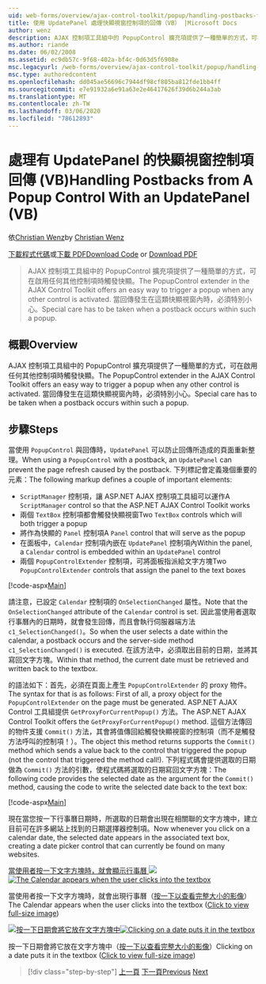```yaml
---
uid: web-forms/overview/ajax-control-toolkit/popup/handling-postbacks-from-a-popup-control-with-an-updatepanel-vb
title: 使用 UpdatePanel 處理快顯視窗控制項的回傳（VB） |Microsoft Docs
author: wenz
description: AJAX 控制項工具組中的 PopupControl 擴充項提供了一種簡單的方式，可在啟用任何其他控制項時觸發快顯。 必須特別小心 。
ms.author: riande
ms.date: 06/02/2008
ms.assetid: ec9db57c-9f68-402a-bf4c-0d63d5f6908e
msc.legacyurl: /web-forms/overview/ajax-control-toolkit/popup/handling-postbacks-from-a-popup-control-with-an-updatepanel-vb
msc.type: authoredcontent
ms.openlocfilehash: dd045ae56696c7944df98cf805ba812fde1bb4ff
ms.sourcegitcommit: e7e91932a6e91a63e2e46417626f39d6b244a3ab
ms.translationtype: MT
ms.contentlocale: zh-TW
ms.lasthandoff: 03/06/2020
ms.locfileid: "78612893"
---
```

# <a name="handling-postbacks-from-a-popup-control-with-an-updatepanel-vb"></a><span data-ttu-id="52ab0-104">處理有 UpdatePanel 的快顯視窗控制項回傳 (VB)</span><span class="sxs-lookup"><span data-stu-id="52ab0-104">Handling Postbacks from A Popup Control With an UpdatePanel (VB)</span></span>

<span data-ttu-id="52ab0-105">依[Christian Wenz](https://github.com/wenz)</span><span class="sxs-lookup"><span data-stu-id="52ab0-105">by [Christian Wenz](https://github.com/wenz)</span></span>

<span data-ttu-id="52ab0-106">[下載程式代碼](https://download.microsoft.com/download/9/3/f/93f8daea-bebd-4821-833b-95205389c7d0/PopupControl2.vb.zip)或[下載 PDF](https://download.microsoft.com/download/2/d/c/2dc10e34-6983-41d4-9c08-f78f5387d32b/popupcontrol2VB.pdf)</span><span class="sxs-lookup"><span data-stu-id="52ab0-106">[Download Code](https://download.microsoft.com/download/9/3/f/93f8daea-bebd-4821-833b-95205389c7d0/PopupControl2.vb.zip) or [Download PDF](https://download.microsoft.com/download/2/d/c/2dc10e34-6983-41d4-9c08-f78f5387d32b/popupcontrol2VB.pdf)</span></span>

> <span data-ttu-id="52ab0-107">AJAX 控制項工具組中的 PopupControl 擴充項提供了一種簡單的方式，可在啟用任何其他控制項時觸發快顯。</span><span class="sxs-lookup"><span data-stu-id="52ab0-107">The PopupControl extender in the AJAX Control Toolkit offers an easy way to trigger a popup when any other control is activated.</span></span> <span data-ttu-id="52ab0-108">當回傳發生在這類快顯視窗內時，必須特別小心。</span><span class="sxs-lookup"><span data-stu-id="52ab0-108">Special care has to be taken when a postback occurs within such a popup.</span></span>

## <a name="overview"></a><span data-ttu-id="52ab0-109">概觀</span><span class="sxs-lookup"><span data-stu-id="52ab0-109">Overview</span></span>

<span data-ttu-id="52ab0-110">AJAX 控制項工具組中的 PopupControl 擴充項提供了一種簡單的方式，可在啟用任何其他控制項時觸發快顯。</span><span class="sxs-lookup"><span data-stu-id="52ab0-110">The PopupControl extender in the AJAX Control Toolkit offers an easy way to trigger a popup when any other control is activated.</span></span> <span data-ttu-id="52ab0-111">當回傳發生在這類快顯視窗內時，必須特別小心。</span><span class="sxs-lookup"><span data-stu-id="52ab0-111">Special care has to be taken when a postback occurs within such a popup.</span></span>

## <a name="steps"></a><span data-ttu-id="52ab0-112">步驟</span><span class="sxs-lookup"><span data-stu-id="52ab0-112">Steps</span></span>

<span data-ttu-id="52ab0-113">當使用 `PopupControl` 與回傳時，`UpdatePanel` 可以防止回傳所造成的頁面重新整理。</span><span class="sxs-lookup"><span data-stu-id="52ab0-113">When using a `PopupControl` with a postback, an `UpdatePanel` can prevent the page refresh caused by the postback.</span></span> <span data-ttu-id="52ab0-114">下列標記會定義幾個重要的元素：</span><span class="sxs-lookup"><span data-stu-id="52ab0-114">The following markup defines a couple of important elements:</span></span>

- <span data-ttu-id="52ab0-115">`ScriptManager` 控制項，讓 ASP.NET AJAX 控制項工具組可以運作</span><span class="sxs-lookup"><span data-stu-id="52ab0-115">A `ScriptManager` control so that the ASP.NET AJAX Control Toolkit works</span></span>
- <span data-ttu-id="52ab0-116">兩個 `TextBox` 控制項都會觸發快顯視窗</span><span class="sxs-lookup"><span data-stu-id="52ab0-116">Two `TextBox` controls which will both trigger a popup</span></span>
- <span data-ttu-id="52ab0-117">將作為快顯的 `Panel` 控制項</span><span class="sxs-lookup"><span data-stu-id="52ab0-117">A `Panel` control that will serve as the popup</span></span>
- <span data-ttu-id="52ab0-118">在面板中，`Calendar` 控制項內嵌在 `UpdatePanel` 控制項內</span><span class="sxs-lookup"><span data-stu-id="52ab0-118">Within the panel, a `Calendar` control is embedded within an `UpdatePanel` control</span></span>
- <span data-ttu-id="52ab0-119">兩個 `PopupControlExtender` 控制項，可將面板指派給文字方塊</span><span class="sxs-lookup"><span data-stu-id="52ab0-119">Two `PopupControlExtender` controls that assign the panel to the text boxes</span></span>

[!code-aspx[Main](handling-postbacks-from-a-popup-control-with-an-updatepanel-vb/samples/sample1.aspx)]

<span data-ttu-id="52ab0-120">請注意，已設定 `Calendar` 控制項的 `OnSelectionChanged` 屬性。</span><span class="sxs-lookup"><span data-stu-id="52ab0-120">Note that the `OnSelectionChanged` attribute of the `Calendar` control is set.</span></span> <span data-ttu-id="52ab0-121">因此當使用者選取行事曆內的日期時，就會發生回傳，而且會執行伺服器端方法 `c1_SelectionChanged()`。</span><span class="sxs-lookup"><span data-stu-id="52ab0-121">So when the user selects a date within the calendar, a postback occurs and the server-side method `c1_SelectionChanged()` is executed.</span></span> <span data-ttu-id="52ab0-122">在該方法中，必須取出目前的日期，並將其寫回文字方塊。</span><span class="sxs-lookup"><span data-stu-id="52ab0-122">Within that method, the current date must be retrieved and written back to the textbox.</span></span>

<span data-ttu-id="52ab0-123">的語法如下：首先，必須在頁面上產生 `PopupControlExtender` 的 proxy 物件。</span><span class="sxs-lookup"><span data-stu-id="52ab0-123">The syntax for that is as follows: First of all, a proxy object for the `PopupControlExtender` on the page must be generated.</span></span> <span data-ttu-id="52ab0-124">ASP.NET AJAX Control 工具組提供 `GetProxyForCurrentPopup()` 方法。</span><span class="sxs-lookup"><span data-stu-id="52ab0-124">The ASP.NET AJAX Control Toolkit offers the `GetProxyForCurrentPopup()` method.</span></span> <span data-ttu-id="52ab0-125">這個方法傳回的物件支援 `Commit()` 方法，其會將值傳回給觸發快顯視窗的控制項（而不是觸發方法呼叫的控制項！）。</span><span class="sxs-lookup"><span data-stu-id="52ab0-125">The object this method returns supports the `Commit()` method which sends a value back to the control that triggered the popup (not the control that triggered the method call!).</span></span> <span data-ttu-id="52ab0-126">下列程式碼會提供選取的日期做為 `Commit()` 方法的引數，使程式碼將選取的日期寫回文字方塊：</span><span class="sxs-lookup"><span data-stu-id="52ab0-126">The following code provides the selected date as the argument for the `Commit()` method, causing the code to write the selected date back to the text box:</span></span>

[!code-aspx[Main](handling-postbacks-from-a-popup-control-with-an-updatepanel-vb/samples/sample2.aspx)]

<span data-ttu-id="52ab0-127">現在當您按一下行事曆日期時，所選取的日期會出現在相關聯的文字方塊中，建立目前可在許多網站上找到的日期選擇器控制項。</span><span class="sxs-lookup"><span data-stu-id="52ab0-127">Now whenever you click on a calendar date, the selected date appears in the associated text box, creating a date picker control that can currently be found on many websites.</span></span>

<span data-ttu-id="52ab0-128">[當使用者按一下文字方塊時，就會顯示行事曆 ![](handling-postbacks-from-a-popup-control-with-an-updatepanel-vb/_static/image2.png)](handling-postbacks-from-a-popup-control-with-an-updatepanel-vb/_static/image1.png)</span><span class="sxs-lookup"><span data-stu-id="52ab0-128">[![The Calendar appears when the user clicks into the textbox](handling-postbacks-from-a-popup-control-with-an-updatepanel-vb/_static/image2.png)](handling-postbacks-from-a-popup-control-with-an-updatepanel-vb/_static/image1.png)</span></span>

<span data-ttu-id="52ab0-129">當使用者按一下文字方塊時，就會出現行事曆（[按一下以查看完整大小的影像](handling-postbacks-from-a-popup-control-with-an-updatepanel-vb/_static/image3.png)）</span><span class="sxs-lookup"><span data-stu-id="52ab0-129">The Calendar appears when the user clicks into the textbox ([Click to view full-size image](handling-postbacks-from-a-popup-control-with-an-updatepanel-vb/_static/image3.png))</span></span>

<span data-ttu-id="52ab0-130">[![按一下日期會將它放在文字方塊中](handling-postbacks-from-a-popup-control-with-an-updatepanel-vb/_static/image5.png)](handling-postbacks-from-a-popup-control-with-an-updatepanel-vb/_static/image4.png)</span><span class="sxs-lookup"><span data-stu-id="52ab0-130">[![Clicking on a date puts it in the textbox](handling-postbacks-from-a-popup-control-with-an-updatepanel-vb/_static/image5.png)](handling-postbacks-from-a-popup-control-with-an-updatepanel-vb/_static/image4.png)</span></span>

<span data-ttu-id="52ab0-131">按一下日期會將它放在文字方塊中（[按一下以查看完整大小的影像](handling-postbacks-from-a-popup-control-with-an-updatepanel-vb/_static/image6.png)）</span><span class="sxs-lookup"><span data-stu-id="52ab0-131">Clicking on a date puts it in the textbox ([Click to view full-size image](handling-postbacks-from-a-popup-control-with-an-updatepanel-vb/_static/image6.png))</span></span>

> [!div class="step-by-step"]
> <span data-ttu-id="52ab0-132">[上一頁](using-multiple-popup-controls-vb.md)
> [下一頁](handling-postbacks-from-a-popup-control-without-an-updatepanel-vb.md)</span><span class="sxs-lookup"><span data-stu-id="52ab0-132">[Previous](using-multiple-popup-controls-vb.md)
[Next](handling-postbacks-from-a-popup-control-without-an-updatepanel-vb.md)</span></span>

